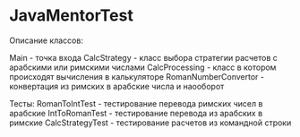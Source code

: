 # JavaMentorTest

Описание классов:

Main - точка входа
CalcStrategy - класс выбора стратегии расчетов с арабскими или римскими числами
CalcProcessing - класс в котором происходят вычисления в калькуляторе
RomanNumberConvertor - конвертация из римских в арабские числа и наооборот

Тесты:
RomanToIntTest - тестирование перевода римских чисел в арабские
IntToRomanTest - тестирование перевода из арабских в римские
CalcStrategyTest - тестирование расчетов из командной строки
